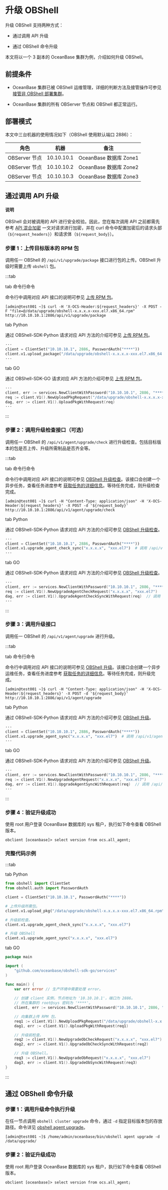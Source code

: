 # 升级 OBShell

升级 OBShell 支持两种方式：

- 通过调用 API 升级

- 通过 OBShell 命令升级

本文将以一个 3 副本的 OceanBase 集群为例，介绍如何升级 OBShell。

## 前提条件

- OceanBase 集群已被 OBShell 运维管理，详细的判断方法及接管操作可参见 [接管非 OBShell 部署集群](300.take-over-non-obshell-deployed-clusters.md)。

- OceanBase 集群的所有 OBServer 节点和 OBShell 都正常运行。

## 部署模式

本文中三台机器的使用情况如下（OBShell 使用默认端口 2886）：

| 角色 | 机器 | 备注 |
| --- | --- | --- |
| OBServer 节点 | 10.10.10.1 | OceanBase 数据库 Zone1 |
| OBServer 节点 | 10.10.10.2 | OceanBase 数据库 Zone2 |
| OBServer 节点 | 10.10.10.3 | OceanBase 数据库 Zone3 |

## 通过调用 API 升级

<main id="notice" type='explain'>
  <h4>说明</h4>
  <p>OBShell 会对被调用的 API 进行安全校验。因此，您在每次调用 API 之前都需先参考 <a href='../400.obshell-api-reference/200.api-hybrid-encryption.md'>API 混合加密</a> 一文对请求进行加密，并在 curl 命令中配置加密后的请求头部（<code>${request_headers}</code>）和请求体（<code>${request_body}</code>）。</p>
</main>

### 步骤 1：上传目标版本的 RPM 包

调用任一 OBShell 的 `/api/v1/upgrade/package` 接口进行包的上传。OBShell 升级时需要上传 `obshell` 包。

:::tab

tab 命令行命令

命令行中调用对应 API 接口的说明可参见 [上传 RPM 包](../400.obshell-api-reference/900.upload-rpm.md)。

```shell
[admin@test001 ~]$ curl -H 'X-OCS-Header:${request_headers}' -X POST -F "file=@/data/upgrade/obshell-x.x.x.x-xxx.el7.x86_64.rpm" http://10.10.10.1:2886/api/v1/upgrade/package
```

tab Python

通过 OBShell-SDK-Python 请求对应 API 方法的介绍可参见 [上传 RPM 包](../500.obshell-sdk-reference/100.python/900.upload-rpm-of-python.md)。

```python
···
client = ClientSet("10.10.10.1", 2886, PasswordAuth("****"))
client.v1.upload_package("/data/upgrade/obshell-x.x.x.x-xxx.el7.x86_64.rpm")  # 调用 /api/v1/upgrade/package
···
```

tab GO

通过 OBShell-SDK-GO 请求对应 API 方法的介绍可参见 [上传 RPM 包](../500.obshell-sdk-reference/200.go/900.upload-rpm-of-go.md)。

```go
···
client, err := services.NewClientWithPassword("10.10.10.1", 2886, "****")
req := client.V1().NewUploadPkgRequest("/data/upgrade/obshell-x.x.x.x-xxx.el7.x86_64.rpm")  // 调用 /api/v1/upgrade/package
dag, err := client.V1().UploadPkgWithRequest(req)
···
```

:::

### 步骤 2：调用升级检查接口（可选）

调用任一 OBShell 的 `/api/v1/agent/upgrade/check` 进行升级检查。包括目标版本的包是否上传、升级所需制品是否齐全等。

:::tab

tab 命令行命令

命令行中调用对应 API 接口的说明可参见 [OBShell 升级检查](../400.obshell-api-reference/1000.agent-upgrade-check.md)。该接口会创建一个异步任务，查看任务进度参考 [获取任务的详细信息](../400.obshell-api-reference/2000.get-dag-detail.md)。等待任务完成，则升级检查完成。

```shell
[admin@test001 ~]$ curl -H "Content-Type: application/json" -H 'X-OCS-Header:${request_headers}' -X POST -d '${request_body}' http://10.10.10.1:2886/api/v1/agent/upgrade/check
```

tab Python

通过 OBShell-SDK-Python 请求对应 API 方法的介绍可参见 [OBShell 升级检查](../500.obshell-sdk-reference/100.python/1000.agent-upgrade-check-of-python.md)。

```python
···
client = ClientSet("10.10.10.1", 2886, PasswordAuth("****"))
client.v1.upgrade_agent_check_sync("x.x.x.x", "xxx.el7")  # 调用 /api/v1/agent/upgrade/check
···
```

tab GO

通过 OBShell-SDK-Python 请求对应 API 方法的介绍可参见 [OBShell 升级检查](../500.obshell-sdk-reference/200.go/1000.agent-upgrade-check-of-go.md)。

```go
···
client, err := services.NewClientWithPassword("10.10.10.1", 2886, "****")
req := client.V1().NewUpgradeAgentCheckRequest("x.x.x.x", "xxx.el7")
dag, err := client.V1().UpgradeAgentCheckSyncWithRequest(req)  // 调用 /api/v1/agent/upgrade/check
···
```

:::

### 步骤 3：调用升级接口

调用任一 OBShell 的 `/api/v1/agent/upgrade` 进行升级。

:::tab

tab 命令行命令

命令行中调用对应 API 接口的说明可参见 [OBShell 升级](../400.obshell-api-reference/1200.upgrade-agent.md)。该接口会创建一个异步运维任务，查看任务进度参考 [获取任务的详细信息](../400.obshell-api-reference/2000.get-dag-detail.md)。等待任务完成，则升级完成。

```shell
[admin@test001 ~]$ curl -H "Content-Type: application/json" -H 'X-OCS-Header:${request_headers}' -X POST -d '${request_body}' http://10.10.10.1:2886/api/v1/agent/upgrade
```

tab Python

通过 OBShell-SDK-Python 请求对应 API 方法的介绍可参见 [OBShell 升级](../500.obshell-sdk-reference/100.python/1200.upgrade-agent-of-python.md)。

```python
···
client = ClientSet("10.10.10.1", 2886, PasswordAuth("****"))
client.v1.upgrade_agent_sync("x.x.x.x", "xxx.el7")  # 调用 /api/v1/agent/upgrade
···
```

tab GO

通过 OBShell-SDK-Python 请求对应 API 方法的介绍可参见 [OBShell 升级](../500.obshell-sdk-reference/200.go/1200.upgrade-agent-of-go.md)。

```go
···
client, err := services.NewClientWithPassword("10.10.10.1", 2886, "****")
req := client.V1().NewUpgradeAgentRequest("x.x.x.x", "xxx.el7")
dag, err := client.V1().UpgradeAgentSyncWithRequest(req)  // 调用 /api/v1/agent/upgrade
···
```

:::

### 步骤 4：验证升级成功

使用 root 用户登录 OceanBase 数据库的 sys 租户，执行如下命令查看 OBShell 版本。

```shell
obclient [oceanbase]> select version from ocs.all_agent;
```

### 完整代码示例

:::tab

tab Python

```python
from obshell import ClientSet
from obshell.auth import PasswordAuth

client = ClientSet("10.10.10.1", PasswordAuth("****"))

# 上传升级所需包。
client.v1.upload_pkg("/data/upgrade/obshell-x.x.x.x-xxx.el7.x86_64.rpm")

# 升级前检查。
client.v1.upgrade_agent_check_sync("x.x.x.x", "xxx.el7")

# 升级 OBShell
client.v1.upgrade_agent_sync("x.x.x.x", "xxx.el7")
```

tab GO

```go
package main

import (
    "github.com/oceanbase/obshell-sdk-go/services"
)

func main() {
    var err error // 生产环境中需要处理 error。
    
    // 创建 client 实例，节点地址为 '10.10.10.1'，端口为 2886。
    // 所在集群的 root@sys 密码为 '****'。
    client, err := services.NewClientWithPassword("10.10.10.1", 2886, "***")

    // 向集群上传 RPM 包。
    req1 := client.V1().NewUploadPkgRequest("/data/upgrade/obshell-x.x.x.x-xxx.el7.x86_64.rpm")
    dag1, err := client.V1().UploadPkgWithRequest(req1)

    // 升级前检查。
    req2 := client.V1().NewUpgradeObCheckRequest("x.x.x.x", "xxx.el7")
    dag2, err := client.V1().UpgradeObCheckSyncWithRequest(req2)

    // 升级 OBShell。
    req3 := client.V1().NewUpgradeObRequest("x.x.x.x", "xxx.el7")
    dag3, err := client.V1().UpgradeObSyncWithRequest(req3)
}
```

:::

## 通过 OBShell 命令升级

### 步骤 1：调用升级命令执行升级

在任一节点调用 `obshell cluster upgrade` 命令，通过 `-d` 指定目标版本包的存放路径。命令详见 [obshell agent upgrade](../300.obshell-clients/100.agent-commands.md)。

```shell
[admin@test001 ~]$ /home/admin/oceanbase/bin/obshell agent upgrade -d /data/upgrade/
```

### 步骤 2：验证升级成功

使用 root 用户登录 OceanBase 数据库的 sys 租户，执行如下命令查看 OBShell 版本。

```shell
obclient [oceanbase]> select version from ocs.all_agent;
```
